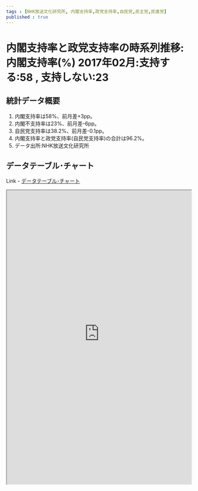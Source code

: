 ```yaml
--- 
tags : [NHK放送文化研究所, 内閣支持率,政党支持率,自民党,民主党,民進党] 
published : true
---
```

# 内閣支持率と政党支持率の時系列推移:内閣支持率(%) 2017年02月:支持する:58 , 支持しない:23
## 統計データ概要

1. 内閣支持率は58%、前月差+3pp。
1. 内閣不支持率は23%、前月差-6pp。
1. 自民党支持率は38.2%、前月差-0.1pp。
1. 内閣支持率と政党支持率(自民党支持率)の合計は96.2%。
1. データ出所:NHK放送文化研究所
	
## データテーブル･チャート
Link - [データテーブル･チャート](http://knowledgevault.saecanet.com/charts/am-consulting.co.jp-cabinetApprovalRating.html)
<iframe src="http://knowledgevault.saecanet.com/charts/am-consulting.co.jp-cabinetApprovalRating.html" width="100%" height="800px"></iframe>